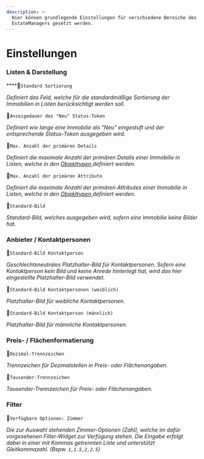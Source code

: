 ```yaml
---
description: >-
  Hier können grundlegende Einstellungen für verschiedene Bereiche des
  EstateManagers gesetzt werden.
---
```


# Einstellungen

### Listen & Darstellung

\*\*\*\*🔹`Standard Sortierung`

_Definiert das Feld, welche für die standardmäßige Sortierung der Immobilien in Listen berücksichtigt werden soll._

🔹`Anzeigedauer des "Neu" Status-Token`

_Definiert wie lange eine Immobilie als "Neu" eingestuft und der entsprechende Status-Token ausgegeben wird._

🔹`Max. Anzahl der primären Details`

_Definiert die maximale Anzahl der primären Details einer Immobilie in Listen, welche in den_ [_Objekttypen_ ](objekttypen.md)_definiert werden._

🔹`Max. Anzahl der primären Attribute`

_Definiert die maximale Anzahl der primären Attributes einer Immobilie in Listen, welche in den_ [_Objekttypen_ ](objekttypen.md)_definiert werden._

🔹`Standard-Bild`

_Standard-Bild, welches ausgegeben wird, sofern eine Immobilie keine Bilder hat._

### Anbieter / Kontaktpersonen

🔹`Standard-Bild Kontaktperson`

_Geschlechtsneutrales Platzhalter-Bild für Kontaktpersonen. Sofern eine Kontaktperson kein Bild und keine Anrede hinterlegt hat, wird das hier eingestellte Platzhalter-Bild verwendet._

🔹`Standard-Bild Kontaktpersonen (weiblich)`

_Platzhalter-Bild für weibliche Kontaktpersonen._

🔹`Standard-Bild Kontaktperson (männlich)`

_Platzhalter-Bild für männliche Kontaktpersonen._

### Preis- / Flächenformatierung

🔹`Dezimal-Trennzeichen`

_Trennzeichen für Dezimalstellen in Preis- oder Flächenangaben._

🔹`Tausender-Trennzeichen`

_Tausender-Trennzeichen für Preis- oder Flächenangaben._

### Filter

🔹`Verfügbare Optionen: Zimmer`

_Die zur Auswahl stehenden Zimmer-Optionen \(Zahl\), welche im dafür vorgesehenen Filter-Widget zur Verfügung stehen. Die Eingabe erfolgt dabei in einer mit Kommas getrennten Liste und unterstützt Gleitkommazahl. \(Bspw. `1,1.5,2,2.5`\)_


